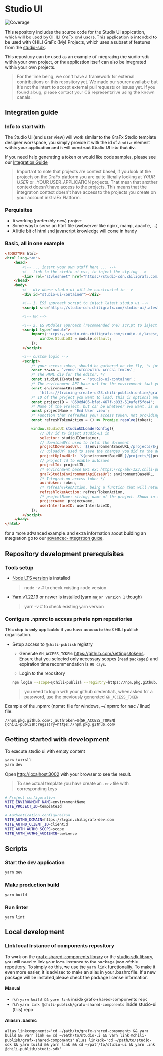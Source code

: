 # Studio UI

![Coverage](https://img.shields.io/badge/coverage-77.81%25-red.svg)

This repository includes the source code for the Studio UI application, which will be used by CHILI GraFx end users.
This application is intended to be used with CHILI GraFx (My) Projects, which uses a subset of features from the [studio-sdk](https://github.com/chili-publish/studio-sdk).

This repository can be used as an example of integrating the studio-sdk within your own project, or the application itself can also be integrated within your own projects.

> For the time being, we don't have a framework for external contributions on this repository yet. We made our source available but it's not the intent to accept external pull requests or issues yet. If you found a bug, please contact your CS representative using the known canals.

## Integration guide

### Info to start with

The Studio UI (end user view) will work similar to the GraFx Studio template designer workspace, you simply provide it with
the id of a `<div>` element within your application and it will construct Studio UI into that div.

If you need help generating a token or would like code samples, please see our [Integration Guide](https://docs.chiligrafx.com/CHILI-GraFx/concepts/integrations/)

> Important to note that projects are context based, if you look at the projects on the GraFx platform you are quite literally looking at _YOUR USER_ or \_YOUR USER_APPLICATION projects. That mean that another context doesn't have access to the projects. This means that the integration context doesn't have access to the projects you create on your account in GraFx Platform.

### Perquisites

-   A working (preferably new) project
-   Some way to serve an html file (webserver like nginx, mamp, apache, ...)
-   A little bit of html and javascript knowledge will come in handy

### Basic, all in one example

```html
<!DOCTYPE html>
<html lang="en">
    <head>
        <!-- ... insert your own stuff here ... -->
        <!-- link to the studio ui css, to inject the styling -->
        <link rel="stylesheet" href="https://studio-cdn.chiligrafx.com/studio-ui/latest/main.css" />
    </head>
    <body>
        <!-- div where studio ui will be constructed in -->
        <div id="studio-ui-container"></div>

        <!-- 1. ES5 approach script to inject latest studio ui -->
        <script src="https://studio-cdn.chiligrafx.com/studio-ui/latest/bundle.js"></script>

        <!-- OR -->

        <!-- 2. ES Modules approach (recommended one) script to inject latest studio ui -->
        <script type="module">
            import('https://studio-cdn.chiligrafx.com/studio-ui/latest/es-module/bundle.js').then((module) => {
                window.StudioUI = module.default;
            });
        </script>

        <!-- custom logic -->
        <script>
            /* your access token, should be gathered on the fly, is just here for demo purposes. */
            const token = `<YOUR INTEGRATION ACCESS TOKEN>`;
            /* The HTML div for the editor. */
            const studioUIContainer = 'studio-ui-container';
            /* The environment API base url for the environment that you're using in your integration. */
            const environmentBaseURL =
                'https://training-create-us23.chili-publish.online/grafx/api/v1/environment/training-create-us23';
            /* ID of the project you want to load, this is optional and will enable auto-save when used. */
            const projectID = '859dd405-bfed-467f-b833-510afef5fda4';
            /* Name of the project, but can be whatever you want, is only a static indication that is displayed in the UI. */
            const projectName = 'End User view';
            /* Function that refreshes your access token, not providing a proper function can lead to data loss when your token is expired. */
            const refreshTokenAction = () => Promise.resolve(token);

            window.StudioUI.studioUILoaderConfig({
                // Div id to inject studio-ui in
                selector: studioUIContainer,
                // downloadUrl used to fetch the document
                projectDownloadUrl: `${environmentBaseURL}/projects/${projectID}/document`,
                // uploadUrl used to save the changes you did to the document (autosave)
                projectUploadUrl: `${environmentBaseURL}/projects/${projectID}`,
                // project Id to enable autosave
                projectId: projectID,
                /* environment base URL ex: https://cp-abc-123.chili-publish.online/grafx/api/v1/cp-abc-123 */
                graFxStudioEnvironmentApiBaseUrl: environmentBaseURL,
                /* Integration access token */
                authToken: token,
                /* refreshTokenAction, being a function that will return a promise () => Promise<string | Error> */
                refreshTokenAction: refreshTokenAction,
                /* projectName: string, name of the project. Shown in the UI (does not have to be match the real name) */
                projectName: projectName,
                userInterfaceID: userInterfaceID,
            });
        </script>
    </body>
</html>
```

for a more advanced example, and extra information about building an integration go to our [advanced-integration guide](documentation/advanced-integration.md).

## Repository development prerequisites

### Tools setup

-   [Node LTS version](https://nodejs.org/en) is installed
    > node -v # to check existing node version
-   [Yarn v1.22.19](https://classic.yarnpkg.com/lang/en/docs/install/) or newer is installed (yarn `major version 1` though)
    > yarn -v # to check existing yarn version

### Configure .npmrc to access private npm repositories

This step is only applicable if you have access to the CHILI publish organisation.

-   Setup access to `@chili-publish` registry

    -   Generate `GH_ACCESS_TOKEN`: https://github.com/settings/tokens. Ensure that you selected only necessary scopes (`read:packages`) and expiration time recommendation is `90 days`.

    -   Login to the repository

    ```bash
    npm login --scope=@chili-publish --registry=https://npm.pkg.github.com
    ```

    > you need to login with your github credentials, when asked for a password, use the previously generated `GH_ACCESS_TOKEN`

Example of the .npmrc (npmrc file for windows, ~/.npmrc for mac / linux) file:

```
//npm.pkg.github.com/:_authToken=${GH_ACCESS_TOKEN}
@chili-publish:registry=https://npm.pkg.github.com/
```

## Getting started with development

To execute studio ui with empty content

```bash
yarn install
yarn dev
```

Open [http://localhost:3002](http://localhost:3002) with your browser to see the result.

> To see actual template you have create an `.env` file with corresponding keys

```bash
# Project configuration
VITE_ENVIRONMENT_NAME=environmentName
VITE_PROJECT_ID=templateId

# Authentication configuraiton
VITE_AUTH0_DOMAIN=https://login.chiligrafx-dev.com
VITE_AUTH0_CLIENT_ID=clientId
VITE_AUTH_AUTH0_SCOPE=scope
VITE_AUTH_AUTH0_AUDIENCE=audience
```

## Scripts

### Start the dev application

`yarn dev`

### Make production build

`yarn build`

### Run linter

`yarn lint`

## Local development

### Link local instance of components repository

To work on the [grafx-shared-components library](https://github.com/chili-publish/grafx-shared-components) or the [studio-sdk library](https://github.com/chili-publish/studio-sdk), you will need to link your local instance to the package.json of this repository.
To simply do this, we use the `yarn link` functionality. To make it even more easier, it is advised to make an alias in your .bashrc file.
If a new package will be installed,please check the package license information.

#### Manual

-   run `yarn build && yarn link` inside grafx-shared-components repo
-   run `yarn link @chili-publish/grafx-shared-components` inside studio-ui (this) repo

#### Alias in .bashrc

`alias linkcomponents='cd ~/path/to/grafx-shared-components && yarn build && yarn link && cd ~/path/to/studio-ui && yarn link @chili-publish/grafx-shared-components'`
`alias linksdk='cd ~/path/to/studio-sdk && yarn build && yarn link && cd ~/path/to/studio-ui && yarn link @chili-publish/studio-sdk'`
